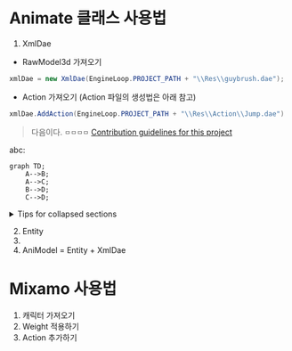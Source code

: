 # Animate 클래스 사용법
1. XmlDae 
  - RawModel3d 가져오기
```c#
xmlDae = new XmlDae(EngineLoop.PROJECT_PATH + "\\Res\\guybrush.dae");
```
  - Action 가져오기 (Action 파일의 생성법은 아래 참고)
```c#
xmlDae.AddAction(EngineLoop.PROJECT_PATH + "\\Res\\Action\\Jump.dae")
```
> 다음이다.
`ㅁㅁㅁㅁ`
> [Contribution guidelines for this project](docs/CONTRIBUTING.md)

abc:
```mermaid
graph TD;
    A-->B;
    A-->C;
    B-->D;
    C-->D;
```
<details>

<summary>Tips for collapsed sections</summary>

### You can add a header

You can add text within a collapsed section. 
 
You can add an image or a code block, too.

```ruby
   puts "Hello World"
```

</details>

2. Entity
3. 
4. AniModel = Entity + XmlDae

# Mixamo 사용법
1. 캐릭터 가져오기
2. Weight 적용하기
3. Action 추가하기
